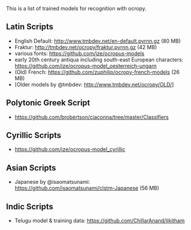 This is a list of trained models for recognition with ocropy. 

## Latin Scripts
 * English Default: http://www.tmbdev.net/en-default.pyrnn.gz (80 MB)
 * Fraktur: http://tmbdev.net/ocropy/fraktur.pyrnn.gz (42 MB)
 * various fonts: https://github.com/jze/ocropus-models
 * early 20th century antiqua including south-east European characters: https://github.com/jze/ocropus-model_oesterreich-ungarn
 * (Old) French: https://github.com/zuphilip/ocropy-french-models (26 MB)
 * [Older models by @tmbdev: http://www.tmbdev.net/ocropy/OLD/]

## Polytonic Greek Script
 * https://github.com/brobertson/ciaconna/tree/master/Classifiers

## Cyrillic Scripts
 * https://github.com/jze/ocropus-model_cyrillic

## Asian Scripts
 * Japanese by @isaomatsunami: https://github.com/isaomatsunami/clstm-Japanese (56 MB)

## Indic Scripts
 * Telugu model & training data: https://github.com/ChillarAnand/likitham
